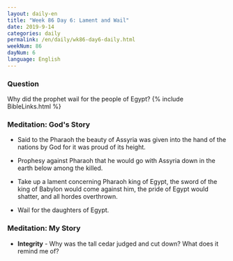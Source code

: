 ```yaml
---
layout: daily-en
title: "Week 86 Day 6: Lament and Wail"
date: 2019-9-14 
categories: daily
permalink: /en/daily/wk86-day6-daily.html
weekNum: 86
dayNum: 6
language: English
---
```


### Question     
Why did the prophet wail for the people of Egypt?
{% include BibleLinks.html %} 

### Meditation: God's Story   
+ Said to the Pharaoh the beauty of Assyria was given into the hand of the nations by God for it was proud of its height.  

+ Prophesy against Pharaoh that he would go with Assyria down in the earth below among the killed. 

+ Take up a lament concerning Pharaoh king of Egypt, the sword of the king of Babylon would come against him, the pride of Egypt would shatter, and all hordes overthrown. 

+ Wail for the daughters of Egypt. 

### Meditation: My Story   
+ **Integrity** - Why was the tall cedar judged and cut down? What does it remind me of? 
